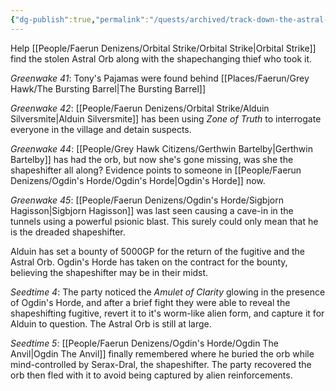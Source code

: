 ```yaml
---
{"dg-publish":true,"permalink":"/quests/archived/track-down-the-astral-orb/","tags":["GreyHawk","Quest"]}
---
```


Help [[People/Faerun Denizens/Orbital Strike/Orbital Strike\|Orbital Strike]] find the stolen Astral Orb along with the shapechanging thief who took it.

*Greenwake 41*: Tony's Pajamas were found behind [[Places/Faerun/Grey Hawk/The Bursting Barrel\|The Bursting Barrel]]

*Greenwake 42*: [[People/Faerun Denizens/Orbital Strike/Alduin Silversmite\|Alduin Silversmite]] has been using *Zone of Truth* to interrogate everyone in the village and detain suspects.  

*Greenwake 44*: [[People/Grey Hawk Citizens/Gerthwin Bartelby\|Gerthwin Bartelby]] has had the orb, but now she's gone missing, was she the shapeshifter all along?  Evidence points to someone in [[People/Faerun Denizens/Ogdin's Horde/Ogdin's Horde\|Ogdin's Horde]] now. 

*Greenwake 45*: [[People/Faerun Denizens/Ogdin's Horde/Sigbjorn Hagisson\|Sigbjorn Hagisson]] was last seen causing a cave-in in the tunnels using a powerful psionic blast.  This surely could only mean that he is the dreaded shapeshifter.  

Alduin has set a bounty of 5000GP for the return of the fugitive and the Astral Orb.  Ogdin's Horde has taken on the contract for the bounty, believing the shapeshifter may be in their midst.  

*Seedtime 4*: The party noticed the *Amulet of Clarity* glowing in the presence of Ogdin's Horde, and after a brief fight they were able to reveal the shapeshifting fugitive, revert it to it's worm-like alien form, and capture it for Alduin to question.  The Astral Orb is still at large.  

*Seedtime 5*: [[People/Faerun Denizens/Ogdin's Horde/Ogdin The Anvil\|Ogdin The Anvil]] finally remembered where he buried the orb while mind-controlled by Serax-Dral, the shapeshifter.  The party recovered the orb then fled with it to avoid being captured by alien reinforcements.  